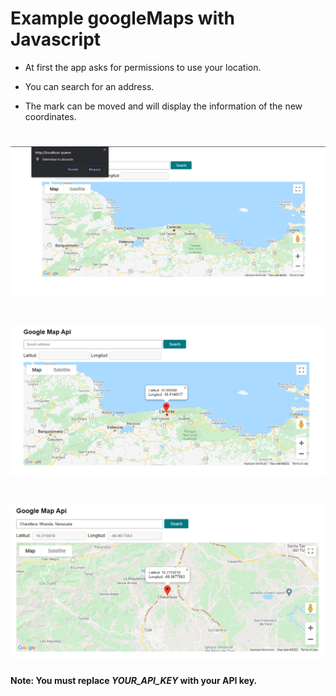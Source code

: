 
Example googleMaps with Javascript
=========

* At first the app asks for permissions to use your location.

* You can search for an address.

* The mark can be moved and will display the information of the new coordinates.

![init](https://github.com/isamoralesaa/googleMaps/blob/main/img/Screensho.png?raw=true)
=========

![marck](https://github.com/isamoralesaa/googleMaps/blob/main/img/Screenshot_1.png?raw=true)
=========

![location](https://github.com/isamoralesaa/googleMaps/blob/main/img/Screenshot_2.png?raw=true)
=========

 **Note: You must replace ***YOUR_API_KEY*** with your API key.**
